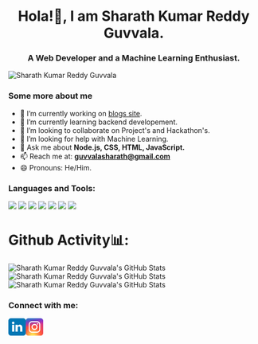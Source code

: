 <h1 align="center">Hola!👋, I am Sharath Kumar Reddy Guvvala.</h1>
<h3 align="center">A Web Developer and a Machine Learning Enthusiast.</h3>
<p align="left"> <img src="https://komarev.com/ghpvc/?username=sharathguvvala" alt="Sharath Kumar Reddy Guvvala" /> </p>


### Some more about me
- 🔭 I’m currently working on [blogs site](https://github.com/sharathguvvala/Blogs).
- 🌱 I’m currently learning backend developement.
- 👯 I’m looking to collaborate on Project's and Hackathon's.
- 🤔 I’m looking for help with Machine Learning.
- 💬 Ask me about **Node.js, CSS, HTML, JavaScript.**
- 📫 Reach me at: **guvvalasharath@gmail.com**
- 😄 Pronouns: He/Him.


### Languages and Tools:

<code><img src="https://icongr.am/devicon/html5-original.svg?size=60&color=currentColor"></code>
<code><img src="https://icongr.am/devicon/css3-original.svg?size=60&color=currentColor"></code>
<code><img height="35" src="https://icongr.am/devicon/javascript-original.svg?size=60&color=currentColor"></code>
<code><img height="35" src="https://icongr.am/devicon/git-original.svg?size=60&color=currentColor"></code>
<code><img height="35" src="https://icongr.am/devicon/nodejs-original.svg?size=60&color=currentColor"></code>
<code><img height="35" src="https://icongr.am/devicon/mongodb-original.svg?size=60&color=currentColor"></code>
<code><img height="35" src="https://icongr.am/devicon/python-original.svg?size=60&color=currentColor"></code>


# Github Activity📊:
<img src="https://github-readme-stats.vercel.app/api?username=sharathguvvala&&show_icons=true&theme=algolia" alt="Sharath Kumar Reddy Guvvala's GitHub Stats">
<img src="https://github-readme-stats.vercel.app/api/top-langs/?username=sharathguvvala&layout=compact&&show_icons=true&&theme=algolia" alt="Sharath Kumar Reddy Guvvala's GitHub Stats">
<img src="https://github-readme-streak-stats.herokuapp.com/?user=sharathguvvala&&show_icons=true&&theme=algolia" alt="Sharath Kumar Reddy Guvvala's GitHub Stats">

### Connect with me:


[<img align="left" alt="Sharath Kumar Reddy Guvvala | LinkedIn" width="35px" src="https://github.com/edent/SuperTinyIcons/blob/master/images/svg/linkedin.svg" />](https://www.linkedin.com/in/sharath-kumar-reddy-871ba0204/)
[<img align="left" alt="Sharath Kumar Reddy Guvvala | Instagram" width="35px" src="https://github.com/edent/SuperTinyIcons/blob/master/images/svg/instagram.svg" />](https://www.instagram.com/sharathguvvala/)
